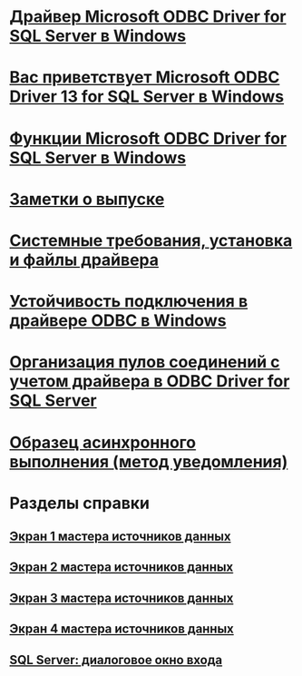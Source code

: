 # [Драйвер Microsoft ODBC Driver for SQL Server в Windows](microsoft-odbc-driver-for-sql-server-on-windows.md)
# [Вас приветствует Microsoft ODBC Driver 13 for SQL Server в Windows](welcome-to-the-microsoft-odbc-driver-13-for-sql-server-on-windows.md)
# [Функции Microsoft ODBC Driver for SQL Server в Windows](features-of-the-microsoft-odbc-driver-for-sql-server-on-windows.md)

# [Заметки о выпуске](release-notes.md)
# [Системные требования, установка и файлы драйвера](system-requirements-installation-and-driver-files.md)

# [Устойчивость подключения в драйвере ODBC в Windows](connection-resiliency-in-the-windows-odbc-driver.md)
# [Организация пулов соединений с учетом драйвера в ODBC Driver for SQL Server](driver-aware-connection-pooling-in-the-odbc-driver-for-sql-server.md)

# [Образец асинхронного выполнения (метод уведомления)](asynchronous-execution-notification-method-sample.md)

# Разделы справки
## [Экран 1 мастера источников данных](dsn-wizard-1.md)
## [Экран 2 мастера источников данных](dsn-wizard-2.md)
## [Экран 3 мастера источников данных](dsn-wizard-3.md)
## [Экран 4 мастера источников данных](dsn-wizard-4.md)
## [SQL Server: диалоговое окно входа](sql-server-login-dialog.md)

